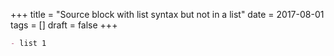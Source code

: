 +++
title = "Source block with list syntax but not in a list"
date = 2017-08-01
tags = []
draft = false
+++

```md
- list 1
```

